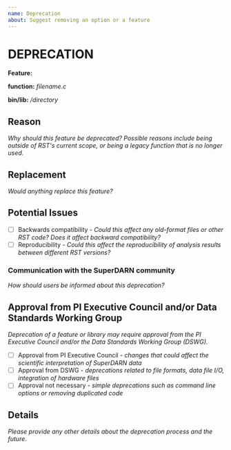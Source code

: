 ```yaml
---
name: Deprecation
about: Suggest removing an option or a feature
---
```


# DEPRECATION

**Feature:**

**function:**  *filename.c*

**bin/lib:** */directory*

## Reason

*Why should this feature be deprecated?  Possible reasons include being outside of RST's current scope, or being a legacy function that is no longer used.*

## Replacement

*Would anything replace this feature?*

## Potential Issues

- [ ] Backwards compatibility - *Could this affect any old-format files or other RST code? Does it affect backward compatibility?*
- [ ] Reproducibility  - *Could this affect the reproducibility of analysis results between different RST versions?*

### Communication with the SuperDARN community

*How should users be informed about this deprecation?*

## Approval from PI Executive Council and/or Data Standards Working Group

*Deprecation of a feature or library may require approval from the PI Executive Council and/or the Data Standards Working Group (DSWG).*

- [ ] Approval from PI Executive Council - *changes that could affect the scientific interpretation of SuperDARN data*
- [ ] Approval from DSWG - *deprecations related to file formats, data file I/O, integration of hardware files*
- [ ] Approval not necessary - *simple deprecations such as command line options or removing duplicated code*

## Details

*Please provide any other details about the deprecation process and the future.*